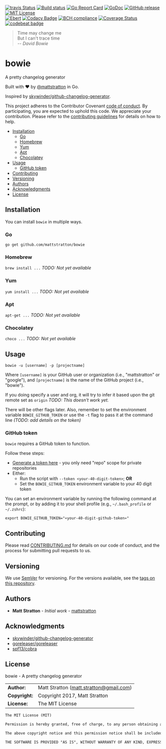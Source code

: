 [![travis Status](https://travis-ci.org/mattstratton/bowie.svg?branch=master)](https://travis-ci.org/mattstratton/bowie) [![Build status](https://ci.appveyor.com/api/projects/status/u7pu7ins2csxngxu?svg=true)](https://ci.appveyor.com/project/mattstratton/bowie)
 [![Go Report Card](https://goreportcard.com/badge/github.com/mattstratton/bowie)](https://goreportcard.com/report/github.com/mattstratton/bowie) [![GoDoc](https://godoc.org/github.com/mattstratton/bowie?status.svg)](http://godoc.org/github.com/mattstratton/bowie) [![GitHub release](https://img.shields.io/github/release/mattstratton/bowie.svg)](https://github.com/mattstratton/bowie/releases) [![MIT License](http://img.shields.io/badge/License-MIT-yellow.svg)](LICENSE) <br />
[![Ebert](https://ebertapp.io/github/mattstratton/bowie.svg)](https://ebertapp.io/github/mattstratton/bowie) [![Codacy Badge](https://api.codacy.com/project/badge/Grade/c3f1eeb0b0bb4c68ba94df95cffefe0c)](https://www.codacy.com/app/matt.stratton/bowie?utm_source=github.com&amp;utm_medium=referral&amp;utm_content=mattstratton/bowie&amp;utm_campaign=Badge_Grade) [![BCH compliance](https://bettercodehub.com/edge/badge/mattstratton/bowie?branch=master)](https://bettercodehub.com/) [![Coverage Status](https://coveralls.io/repos/github/mattstratton/bowie/badge.svg?branch=master)](https://coveralls.io/github/mattstratton/bowie?branch=master) [![codebeat badge](https://codebeat.co/badges/cbd7bfdf-e8d6-44b4-a377-20662bb2dbac)](https://codebeat.co/projects/github-com-mattstratton-bowie-master)

> Time may change me<br>
> But I can't trace time<br>
> *-- David Bowie*
# bowie
A pretty changelog generator 

Built with :heart: by [@mattstratton](https://github.com/mattstratton) in Go.

Inspired by [skywinder/github-changelog-generator](https://github.com/skywinder/github-changelog-generator).

This project adheres to the Contributor Covenant [code of conduct](CODE_OF_CONDUCT.md). By participating, you are expected to uphold this code. We appreciate your contribution. Please refer to the [contributing guidelines](CONTRIBUTING.md) for details on how to help.

<!-- TOC depthFrom:2 -->

- [Installation](#installation)
    - [Go](#go)
    - [Homebrew](#homebrew)
    - [Yum](#yum)
    - [Apt](#apt)
    - [Chocolatey](#chocolatey)
- [Usage](#usage)
    - [GitHub token](#github-token)
- [Contributing](#contributing)
- [Versioning](#versioning)
- [Authors](#authors)
- [Acknowledgments](#acknowledgments)
- [License](#license)

<!-- /TOC -->

## Installation

You can install `bowie` in multiple ways.

### Go

`go get github.com/mattstratton/bowie`

### Homebrew

`brew install ...` *TODO: Not yet available*

### Yum

`yum install ...` *TODO: Not yet available*

### Apt

`apt-get ...` *TODO: Not yet available*

### Chocolatey

`choco ...` *TODO: Not yet available*

## Usage

`bowie -u [username] -p [projectname]`

Where `[username]` is your GitHub user or organization (i.e., "mattstratton" or "google"), and `[projectname]` is the name of the GitHub project (i.e., "bowie").

If you doing specify a user and org, it will try to infer it based upon the git remote set as `origin` *TODO: This doesn't work yet.*

There will be other flags later. Also, remember to set the environment variable `BOWIE_GITHUB_TOKEN` or use the `-t` flag to pass it at the command line *(TODO: add details on the token)*

### GitHub token

`bowie` requires a GitHub token to function. 

Follow these steps:

- [Generate a token here](https://github.com/settings/tokens/new?description=GitHub%20Changelog%20Generator%20token) - you only need "repo" scope for private repositories
- Either:
    - Run the script with `--token <your-40-digit-token>`; **OR**
    - Set the `BOWIE_GITHUB_TOKEN` environment variable to your 40 digit token

You can set an environment variable by running the following command at the prompt, or by adding it to your shell profile (e.g., `~/.bash_profile` or `~/.zshrc`):

    export BOWIE_GITHUB_TOKEN="«your-40-digit-github-token»"


## Contributing

Please read [CONTRIBUTING.md](CONTRIBUTING.md) for details on our code of conduct, and the process for submitting pull requests to us.

## Versioning

We use [SemVer](http://semver.org/) for versioning. For the versions available, see the [tags on this repository](https://github.com/mattstratton/bowie/tags). 

## Authors

* **Matt Stratton** - *Initial work* - [mattstratton](https://github.com/mattstratton)

## Acknowledgments

* [skywinder/github-changelog-generator](https://github.com/skywinder/github-changelog-generator)
* [goreleaser/goreleaser](https://github.com/goreleaser/goreleaser)
* [spf13/cobra](https://github.com/spf13/cobra)
## License

bowie - A pretty changelog generator 

|                      |                                          |
|:---------------------|:-----------------------------------------|
| **Author:**          | Matt Stratton (<matt.stratton@gmail.com>)
| **Copyright:**       | Copyright 2017, Matt Stratton
| **License:**         | The MIT License

```markdown
The MIT License (MIT)

Permission is hereby granted, free of charge, to any person obtaining a copy of this software and associated documentation files (the "Software"), to deal in the Software without restriction, including without limitation the rights to use, copy, modify, merge, publish, distribute, sublicense, and/or sell copies of the Software, and to permit persons to whom the Software is furnished to do so, subject to the following conditions:

The above copyright notice and this permission notice shall be included in all copies or substantial portions of the Software.

THE SOFTWARE IS PROVIDED "AS IS", WITHOUT WARRANTY OF ANY KIND, EXPRESS OR IMPLIED, INCLUDING BUT NOT LIMITED TO THE WARRANTIES OF MERCHANTABILITY, FITNESS FOR A PARTICULAR PURPOSE AND NONINFRINGEMENT. IN NO EVENT SHALL THE AUTHORS OR COPYRIGHT HOLDERS BE LIABLE FOR ANY CLAIM, DAMAGES OR OTHER LIABILITY, WHETHER IN AN ACTION OF CONTRACT, TORT OR OTHERWISE, ARISING FROM, OUT OF OR IN CONNECTION WITH THE SOFTWARE OR THE USE OR OTHER DEALINGS IN THE SOFTWARE.

```
